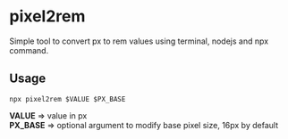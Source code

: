 # pixel2rem

Simple tool to convert px to rem values using terminal, nodejs and npx command.

## Usage
`npx pixel2rem $VALUE $PX_BASE`   

**VALUE** => value in px   
**PX_BASE** => optional argument to modify base pixel size, 16px by default